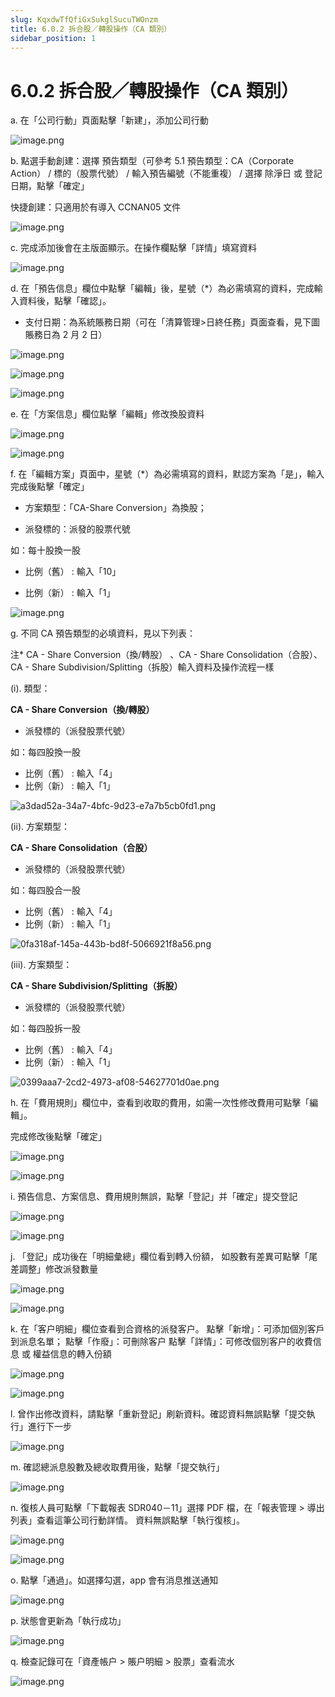 ```yaml
---
slug: KqxdwTfQfiGxSukglSucuTWOnzm
title: 6.0.2 拆合股／轉股操作（CA 類別）
sidebar_position: 1
---
```



# 6.0.2 拆合股／轉股操作（CA 類別）


a. 在「公司行動」頁面點擊「新建」，添加公司行動


![image.png](/assets/a5f1b8126eeb289e162f073ce768751c.png)



b. 點選手動創建：選擇 預告類型（可參考 5.1 預告類型：CA（Corporate Action） / 標的（股票代號） / 輸入預告編號（不能重複） / 選擇 除淨日 或 登記日期，點擊「確定」


快捷創建：只適用於有導入 CCNAN05 文件


![image.png](/assets/1d88f69834ee1fa2b51451f7db0ee390.png)


c. 完成添加後會在主版面顯示。在操作欄點擊「詳情」填寫資料


![image.png](/assets/ff19bb4ac69635654bbe4c8164d91d1f.png)


d. 在「預告信息」欄位中點擊「編輯」後，星號（*）為必需填寫的資料，完成輸入資料後，點擊「確認」。
- 支付日期：為系統賬務日期（可在「清算管理>日終任務」頁面查看，見下圖賬務日為 2 月 2 日）


![image.png](/assets/5c0dd7ab88e44e8cb48879e6bef7d1bd.png)


![image.png](/assets/e142f997fdefb9e163c0516a694548a0.png)


![image.png](/assets/1f88a5b09a8c0e49f3260779280cf898.png)


e.  在「方案信息」欄位點擊「編輯」修改換股資料


![image.png](/assets/303d8bf82d97fe33393e79dd3b3bc357.png)


![image.png](/assets/38c44c2b8019ff46e3215ae66c197f98.png)


f. 在「編輯方案」頁面中，星號（*）為必需填寫的資料，默認方案為「是」，輸入完成後點擊「確定」


- 方案類型：「CA-Share Conversion」為換股；


- 派發標的：派發的股票代號



如：每十股換一股


- 比例（舊） : 輸入「10」


- 比例（新） : 輸入「1」


![image.png](/assets/9abc1f4829b0863cb4dc26b1af3ffd02.png)


g. 不同 CA 預告類型的必填資料，見以下列表：


注* CA - Share Conversion（換/轉股） 、CA - Share Consolidation（合股）、CA - Share Subdivision/Splitting（拆股）輸入資料及操作流程一樣 


(i).  類型：


**CA - Share Conversion（換/轉股）**

- 派發標的（派發股票代號）

如：每四股換一股

- 比例（舊） : 輸入「4」
- 比例（新） : 輸入「1」

![a3dad52a-34a7-4bfc-9d23-e7a7b5cb0fd1.png](/assets/34fd16a20cc7a1ab45875e1452678ac6.png)


(ii).  方案類型：


**CA - Share Consolidation（合股）**

- 派發標的（派發股票代號）

如：每四股合一股

- 比例（舊） : 輸入「4」
- 比例（新） : 輸入「1」

![0fa318af-145a-443b-bd8f-5066921f8a56.png](/assets/c0694b10405b21c6411c4216a9ae2bcd.png)


(iii).  方案類型：


**CA - Share Subdivision/Splitting（拆股）**

- 派發標的（派發股票代號）

如：每四股拆一股

- 比例（舊） : 輸入「4」
- 比例（新） : 輸入「1」

![0399aaa7-2cd2-4973-af08-54627701d0ae.png](/assets/f36a759ebc9a3f480475cc04c512e88f.png)


h.  在「費用規則」欄位中，查看到收取的費用，如需一次性修改費用可點擊「編輯」。


完成修改後點擊「確定」


![image.png](/assets/ec074d01e01e6be195335e81cda2a510.png)


![image.png](/assets/2eae738e68bbccf4deec4cadd64c7f29.png)


i. 預告信息、方案信息、費用規則無誤，點擊「登記」并「確定」提交登記


![image.png](/assets/91ff4ea7feae857dedf43d7da62d9bd0.png)


![image.png](/assets/6201f9b3a76e8c1d59242d1f58afb43e.png)


j. 「登記」成功後在「明細彙總」欄位看到轉入份額，
如股數有差異可點擊「尾差調整」修改派發數量


![image.png](/assets/ccb05afb8b905d2933d40c65f20c191d.png)


![image.png](/assets/cfccdd8e2cbc8c358b21bfda42a47442.png)


k. 在「客户明細」欄位查看到合資格的派發客户。
點擊「新增」：可添加個別客戶到派息名單；
點擊「作廢」：可刪除客户
點擊「詳情」：可修改個別客户的收費信息 或 權益信息的轉入份額


![image.png](/assets/5379de6543bb4ec0c7f3eb214f842104.png)


![image.png](/assets/e30ea0119937d25fe714c27c43bbae4a.png)


l. 曾作出修改資料，請點擊「重新登記」刷新資料。確認資料無誤點擊「提交執行」進行下一步


![image.png](/assets/fb78a9dc1130b079b9b8350df5c8a27b.png)


m. 確認總派息股數及總收取費用後，點擊「提交執行」


![image.png](/assets/58bb048e8e0aa52cf6e4289e651fb979.png)


n. 復核人員可點擊「下載報表 SDR040－11」選擇 PDF 檔，在「報表管理 > 導出列表」查看這筆公司行動詳情。
資料無誤點擊「執行復核」。


![image.png](/assets/1089a18571c25d9f50b5cf102f8f405b.png)


![image.png](/assets/f7cf16eb8a7a32d73a26804a1bf07a52.png)


o. 點擊「通過」。如選擇勾選，app 會有消息推送通知


![image.png](/assets/4f9d7cb07f71026da0420e2c8f54c92b.png)


p. 狀態會更新為「執行成功」


![image.png](/assets/e38162f52164009561add7128bdf2d39.png)


q.  檢查記錄可在「資產帳户 > 賬户明細 > 股票」查看流水


![image.png](/assets/ca8a0f5a2e30a6c3196a9853f80b88cc.png)


